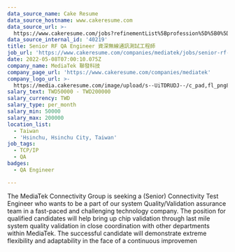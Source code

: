 ```yaml
---
data_source_name: Cake Resume
data_source_hostname: www.cakeresume.com
data_source_url: >-
  https://www.cakeresume.com/jobs?refinementList%5Bprofession%5D%5B0%5D=engineering_qa-engineer&refinementList%5Bsalary_type%5D=per_month&refinementList%5Bsalary_currency%5D=TWD&range%5Bsalary_range%5D%5Bmax%5D=600000
data_source_internal_id: '40219'
title: Senior RF QA Engineer 資深無線通訊測試工程師
job_url: 'https://www.cakeresume.com/companies/mediatek/jobs/senior-rf-qa-engineer'
date: 2022-05-08T07:00:10.075Z
company_name: MediaTek 聯發科技
company_page_url: 'https://www.cakeresume.com/companies/mediatek'
company_logo_url: >-
  https://media.cakeresume.com/image/upload/s--UiTDRUDJ--/c_pad,fl_png8,h_200,w_200/v1628839429/l2kc5cahpfrd0qmuybsb.png
salary_text: TWD50000 - TWD200000
salary_currency: TWD
salary_type: per_month
salary_min: 50000
salary_max: 200000
location_list:
  - Taiwan
  - 'Hsinchu, Hsinchu City, Taiwan'
job_tags:
  - TCP/IP
  - QA
badges:
  - QA Engineer

---
```


The MediaTek Connectivity Group is seeking a (Senior) Connectivity Test Engineer who wants to be a part of our system Quality/Validation assurance team in a fast-paced and challenging technology company. The position for qualified candidates will help bring up chip validation through last mile system quality validation in close coordination with other departments within MediaTek. The successful candidate will demonstrate extreme flexibility and adaptability in the face of a continuous improvemen